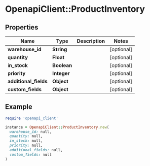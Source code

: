 # OpenapiClient::ProductInventory

## Properties

| Name | Type | Description | Notes |
| ---- | ---- | ----------- | ----- |
| **warehouse_id** | **String** |  | [optional] |
| **quantity** | **Float** |  | [optional] |
| **in_stock** | **Boolean** |  | [optional] |
| **priority** | **Integer** |  | [optional] |
| **additional_fields** | **Object** |  | [optional] |
| **custom_fields** | **Object** |  | [optional] |

## Example

```ruby
require 'openapi_client'

instance = OpenapiClient::ProductInventory.new(
  warehouse_id: null,
  quantity: null,
  in_stock: null,
  priority: null,
  additional_fields: null,
  custom_fields: null
)
```

